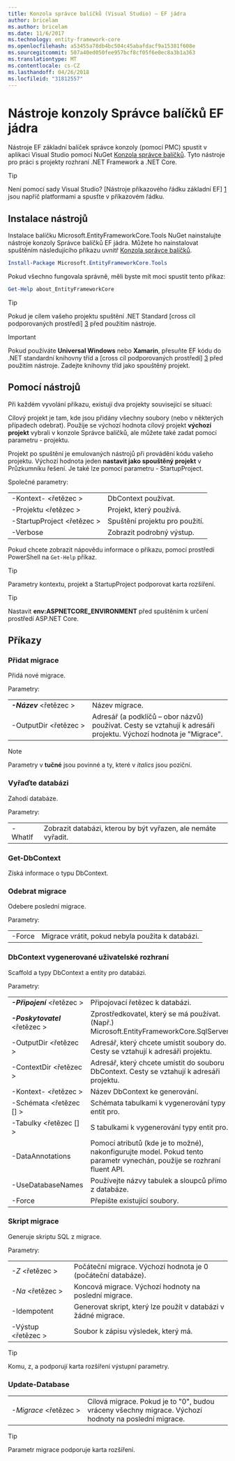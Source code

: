 ```yaml
---
title: Konzola správce balíčků (Visual Studio) – EF jádra
author: bricelam
ms.author: bricelam
ms.date: 11/6/2017
ms.technology: entity-framework-core
ms.openlocfilehash: a53455a78db4bc504c45abafdacf9a15381f608e
ms.sourcegitcommit: 507a40ed050fee957bcf8cf05f6e0ec8a3b1a363
ms.translationtype: MT
ms.contentlocale: cs-CZ
ms.lasthandoff: 04/26/2018
ms.locfileid: "31812557"
---
```

<a name="ef-core-package-manager-console-tools"></a>Nástroje konzoly Správce balíčků EF jádra
=====================================
Nástroje EF základní balíček správce konzoly (pomocí PMC) spustit v aplikaci Visual Studio pomocí NuGet [Konzola správce balíčků][2].
Tyto nástroje pro práci s projekty rozhraní .NET Framework a .NET Core.

> [!TIP]
> Není pomocí sady Visual Studio? [Nástroje příkazového řádku základní EF] [ 1] jsou napříč platformami a spusťte v příkazovém řádku.

<a name="installing-the-tools"></a>Instalace nástrojů
--------------------
Instalace balíčku Microsoft.EntityFrameworkCore.Tools NuGet nainstalujte nástroje konzoly Správce balíčků EF jádra.
Můžete ho nainstalovat spuštěním následujícího příkazu uvnitř [Konzola správce balíčků][2].

``` powershell
Install-Package Microsoft.EntityFrameworkCore.Tools
```

Pokud všechno fungovala správně, měli byste mít moci spustit tento příkaz:

``` powershell
Get-Help about_EntityFrameworkCore
```
> [!TIP]
> Pokud je cílem vašeho projektu spuštění .NET Standard [cross cíl podporovaných prostředí] [ 3] před použitím nástroje.

> [!IMPORTANT]
> Pokud používáte **Universal Windows** nebo **Xamarin**, přesuňte EF kódu do .NET standardní knihovny tříd a [cross cíl podporovaných prostředí] [ 3] před použitím nástroje. Zadejte knihovny tříd jako spouštěný projekt.

<a name="using-the-tools"></a>Pomocí nástrojů
---------------
Při každém vyvolání příkazu, existují dva projekty související se situací:

Cílový projekt je tam, kde jsou přidány všechny soubory (nebo v některých případech odebrat). Použije se výchozí hodnota cílový projekt **výchozí projekt** vybrali v konzole Správce balíčků, ale můžete také zadat pomocí parametru - projektu.

Projekt po spuštění je emulovaných nástrojů při provádění kódu vašeho projektu. Výchozí hodnota jeden **nastavit jako spouštěný projekt** v Průzkumníku řešení. Je také lze pomocí parametru - StartupProject.

Společné parametry:

|                           |                             |
|:--------------------------|:----------------------------|
| -Kontext- \<řetězec >        | DbContext používat.       |
| -Projektu \<řetězec >        | Projekt, který používá.         |
| -StartupProject \<řetězec > | Spuštění projektu pro použití. |
| -Verbose                  | Zobrazit podrobný výstup.        |

Pokud chcete zobrazit nápovědu informace o příkazu, pomocí prostředí PowerShell na `Get-Help` příkaz.

> [!TIP]
> Parametry kontextu, projekt a StartupProject podporovat karta rozšíření.

> [!TIP]
> Nastavit **env:ASPNETCORE_ENVIRONMENT** před spuštěním k určení prostředí ASP.NET Core.

<a name="commands"></a>Příkazy
--------

### <a name="add-migration"></a>Přidat migrace

Přidá nové migrace.

Parametry:

|                                   |                                                                                                                  |
|:----------------------------------|:-----------------------------------------------------------------------------------------------------------------|
| ***-Název*** \<řetězec >             | Název migrace.                                                                                       |
| <nobr>-OutputDir \<řetězec ></nobr> | Adresář (a podklíčů – obor názvů) používat. Cesty se vztahují k adresáři projektu. Výchozí hodnota je "Migrace". |

> [!NOTE]
> Parametry v **tučné** jsou povinné a ty, které v *italics* jsou poziční.

### <a name="drop-database"></a>Vyřaďte databázi

Zahodí databáze.

Parametry:

|         |                                                          |
|:--------|:---------------------------------------------------------|
| -WhatIf | Zobrazit databázi, kterou by být vyřazen, ale nemáte vyřadit. |

### <a name="get-dbcontext"></a>Get-DbContext

Získá informace o typu DbContext.

### <a name="remove-migration"></a>Odebrat migrace

Odebere poslední migrace.

Parametry:

|        |                                                              |
|:-------|:-------------------------------------------------------------|
| -Force | Migrace vrátit, pokud nebyla použita k databázi. |

### <a name="scaffold-dbcontext"></a>DbContext vygenerované uživatelské rozhraní

Scaffold a typy DbContext a entity pro databázi.

Parametry:

|                                          |                                                                                                  |
|:-----------------------------------------|:-------------------------------------------------------------------------------------------------|
| <nobr>***-Připojení*** \<řetězec ></nobr> | Připojovací řetězec k databázi.                                                           |
| ***-Poskytovatel*** \<řetězec >                | Zprostředkovatel, který se má používat. (Např.) Microsoft.EntityFrameworkCore.SqlServer)                              |
| -OutputDir \<řetězec >                     | Adresář, který chcete umístit soubory do. Cesty se vztahují k adresáři projektu.                      |
| -ContextDir \<řetězec >                    | Adresář, který chcete umístit do souboru DbContext. Cesty se vztahují k adresáři projektu.             |
| -Kontext- \<řetězec >                       | Název DbContext ke generování.                                                           |
| -Schémata \<řetězec [] >                     | Schémata tabulkami k vygenerování typy entit pro.                                              |
| -Tabulky \<řetězec [] >                      | S tabulkami k vygenerování typy entit pro.                                                         |
| -DataAnnotations                         | Pomocí atributů (kde je to možné), nakonfigurujte model. Pokud tento parametr vynechán, použije se rozhraní fluent API. |
| -UseDatabaseNames                        | Používejte názvy tabulek a sloupců přímo z databáze.                                           |
| -Force                                   | Přepište existující soubory.                                                                        |

### <a name="script-migration"></a>Skript migrace

Generuje skriptu SQL z migrace.

Parametry:

|                   |                                                                    |
|:------------------|:-------------------------------------------------------------------|
| *-Z* \<řetězec > | Počáteční migrace. Výchozí hodnota je 0 (počáteční databáze).      |
| *-Na* \<řetězec >   | Koncová migrace. Výchozí hodnoty na poslední migrace.              |
| -Idempotent       | Generovat skript, který lze použít v databázi v žádné migrace. |
| -Výstup \<řetězec > | Soubor k zápisu výsledek, který má.                                   |

> [!TIP]
> Komu, z, a podporují karta rozšíření výstupní parametry.

### <a name="update-database"></a>Update-Database

|                                     |                                                                                                |
|:------------------------------------|:-----------------------------------------------------------------------------------------------|
| <nobr>*-Migrace* \<řetězec ></nobr> | Cílová migrace. Pokud je to "0", budou vráceny všechny migrace. Výchozí hodnoty na poslední migrace. |

> [!TIP]
> Parametr migrace podporuje karta rozšíření.


  [1]: dotnet.md
  [2]: https://docs.microsoft.com/nuget/tools/package-manager-console
  [3]: index.md#frameworks
